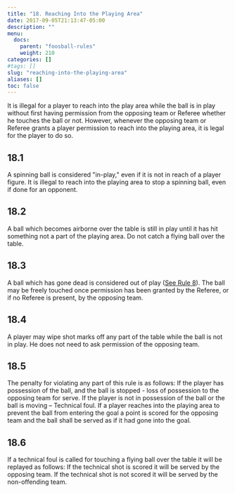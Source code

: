 ```yaml
---
title: "18. Reaching Into the Playing Area"
date: 2017-09-05T21:13:47-05:00
description: ""
menu:
  docs:
    parent: "foosball-rules"
    weight: 210
categories: []
#tags: []
slug: "reaching-into-the-playing-area"
aliases: []
toc: false
---
```


It is illegal for a player to reach into the play area while the ball is in play without first having permission from the opposing team or Referee whether he touches the ball or not. However, whenever the opposing team or Referee grants a player permission to reach into the playing area, it is legal for the player to do so.

## 18.1

A spinning ball is considered "in-play," even if it is not in reach of a player figure. It is illegal to reach into the playing area to stop a spinning ball, even if done for an opponent.

## 18.2

A ball which becomes airborne over the table is still in play until it has hit something not a part of the playing area. Do not catch a flying ball over the table.

## 18.3

A ball which has gone dead is considered out of play ([See Rule 8](/foosball-rules/dead-ball/)). The ball may be freely touched once permission has been granted by the Referee, or if no Referee is present, by the opposing team.

## 18.4

A player may wipe shot marks off any part of the table while the ball is not in play. He does not need to ask permission of the opposing team.

## 18.5

The penalty for violating any part of this rule is as follows: If the player has possession of the ball, and the ball is stopped - loss of possession to the opposing team for serve. If the player is not in possession of the ball or the ball is moving – Technical foul. If a player reaches into the playing area to prevent the ball from entering the goal a point is scored for the opposing team and the ball shall be served as if it had gone into the goal.
  
## 18.6

If a technical foul is called for touching a flying ball over the table it will be replayed as follows: If the technical shot is scored it will be served by the opposing team. If the technical shot is not scored it will be served by the non-offending team.
